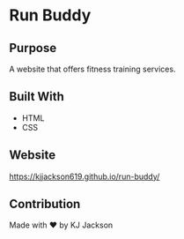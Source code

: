 # Run Buddy

## Purpose
A website that offers fitness training services. 

## Built With
* HTML
* CSS

## Website
https://kjjackson619.github.io/run-buddy/

## Contribution
Made with ❤️ by KJ Jackson
